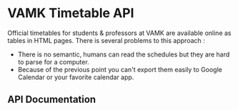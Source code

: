 # VAMK Timetable API

Official timetables for students & professors at VAMK are available online as tables in HTML pages.
There is several problems to this approach :
- There is no semantic, humans can read the schedules but they are hard to parse for a computer.
- Because of the previous point you can't export them easily to Google Calendar or your favorite calendar app.

## API Documentation
